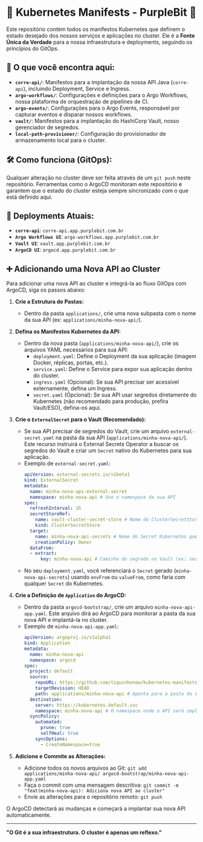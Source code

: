 # 🚀 Kubernetes Manifests - PurpleBit 🦄

Este repositório contém todos os manifestos Kubernetes que definem o estado desejado dos nossos serviços e aplicações no cluster. Ele é a **Fonte Única da Verdade** para a nossa infraestrutura e deployments, seguindo
os princípios do GitOps.

## 🌟 O que você encontra aqui:

- **`corre-api/`**: Manifestos para a implantação da nossa API Java (`corre-api`), incluindo Deployment, Service e Ingress.
- **`argo-workflows/`**: Configurações e definições para o Argo Workflows, nossa plataforma de orquestração de pipelines de CI.
- **`argo-events/`**: Configurações para o Argo Events, responsável por capturar eventos e disparar nossos workflows.
- **`vault/`**: Manifestos para a implantação do HashiCorp Vault, nosso gerenciador de segredos.
- **`local-path-provisioner/`**: Configuração do provisionador de armazenamento local para o cluster.

## 🛠️ Como funciona (GitOps):

Qualquer alteração no cluster deve ser feita através de um `git push` neste repositório. Ferramentas como o ArgoCD monitoram este repositório e garantem que o estado do cluster esteja sempre sincronizado com o que
está definido aqui.

## 🚀 Deployments Atuais:

- **`corre-api`**: `corre-api.app.purplebit.com.br`
- **`Argo Workflows UI`**: `argo-workflows.app.purplebit.com.br`
- **`Vault UI`**: `vault.app.purplebit.com.br`
- **`ArgoCD UI`**: `argocd.app.purplebit.com.br`

## ➕ Adicionando uma Nova API ao Cluster

Para adicionar uma nova API ao cluster e integrá-la ao fluxo GitOps com ArgoCD, siga os passos abaixo:

1.  **Crie a Estrutura de Pastas:**
    *   Dentro da pasta `applications/`, crie uma nova subpasta com o nome da sua API (ex: `applications/minha-nova-api/`).

2.  **Defina os Manifestos Kubernetes da API:**
    *   Dentro da nova pasta (`applications/minha-nova-api/`), crie os arquivos YAML necessários para sua API:
        *   `deployment.yaml`: Define o Deployment da sua aplicação (imagem Docker, réplicas, portas, etc.).
        *   `service.yaml`: Define o Service para expor sua aplicação dentro do cluster.
        *   `ingress.yaml` (Opcional): Se sua API precisar ser acessível externamente, defina um Ingress.
        *   `secret.yaml` (Opcional): Se sua API usar segredos diretamente do Kubernetes (não recomendado para produção, prefira Vault/ESO), defina-os aqui.

3.  **Crie o `ExternalSecret` para o Vault (Recomendado):**
    *   Se sua API precisar de segredos do Vault, crie um arquivo `external-secret.yaml` na pasta da sua API (`applications/minha-nova-api/`). Este recurso instruirá o External Secrets Operator a buscar os segredos do Vault e criar um `Secret` nativo do Kubernetes para sua aplicação.
    *   Exemplo de `external-secret.yaml`:
        ```yaml
        apiVersion: external-secrets.io/v1beta1
        kind: ExternalSecret
        metadata:
          name: minha-nova-api-external-secret
          namespace: minha-nova-api # Use o namespace da sua API
        spec:
          refreshInterval: 1h
          secretStoreRef:
            name: vault-cluster-secret-store # Nome do ClusterSecretStore que aponta para o Vault
            kind: ClusterSecretStore
          target:
            name: minha-nova-api-secrets # Nome do Secret Kubernetes que será criado
            creationPolicy: Owner
          dataFrom:
          - extract:
              key: minha-nova-api # Caminho do segredo no Vault (ex: secret/data/minha-nova-api)
        ```
    *   No seu `deployment.yaml`, você referenciará o `Secret` gerado (`minha-nova-api-secrets`) usando `envFrom` ou `valueFrom`, como faria com qualquer `Secret` do Kubernetes.

4.  **Crie a Definição de `Application` do ArgoCD:**
    *   Dentro da pasta `argocd-bootstrap/`, crie um arquivo `minha-nova-api-app.yaml`. Este arquivo dirá ao ArgoCD para monitorar a pasta da sua nova API e implantá-la no cluster.
    *   Exemplo de `minha-nova-api-app.yaml`:
        ```yaml
        apiVersion: argoproj.io/v1alpha1
        kind: Application
        metadata:
          name: minha-nova-api
          namespace: argocd
        spec:
          project: default
          source:
            repoURL: https://github.com/tiquinhonew/kubernetes-manifests.git
            targetRevision: HEAD
            path: applications/minha-nova-api # Aponta para a pasta da sua API
          destination:
            server: https://kubernetes.default.svc
            namespace: minha-nova-api # O namespace onde a API será implantada
          syncPolicy:
            automated:
              prune: true
              selfHeal: true
            syncOptions:
              - CreateNamespace=true
        ```

5.  **Adicione e Commite as Alterações:**
    *   Adicione todos os novos arquivos ao Git: `git add applications/minha-nova-api/ argocd-bootstrap/minha-nova-api-app.yaml`
    *   Faça o commit com uma mensagem descritiva: `git commit -m "feat(minha-nova-api): Adiciona nova API ao cluster"`
    *   Envie as alterações para o repositório remoto: `git push`

O ArgoCD detectará as mudanças e começará a implantar sua nova API automaticamente.

---

**"O Git é a sua infraestrutura. O cluster é apenas um reflexo."**